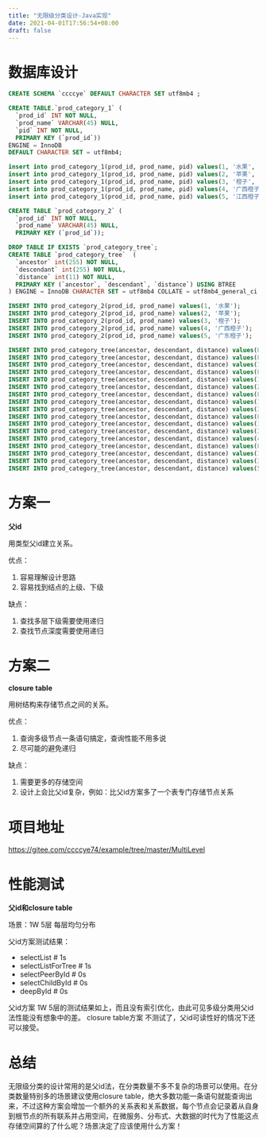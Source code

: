 ```yaml
---
title: "无限级分类设计-Java实现"
date: 2021-04-01T17:56:54+08:00
draft: false
---
```


# 数据库设计
```sql
CREATE SCHEMA `ccccye` DEFAULT CHARACTER SET utf8mb4 ;

CREATE TABLE.`prod_category_1` (
  `prod_id` INT NOT NULL,
  `prod_name` VARCHAR(45) NULL,
  `pid` INT NOT NULL,
  PRIMARY KEY (`prod_id`))
ENGINE = InnoDB
DEFAULT CHARACTER SET = utf8mb4;

insert into prod_category_1(prod_id, prod_name, pid) values(1, '水果', 0);
insert into prod_category_1(prod_id, prod_name, pid) values(2, '苹果', 1);
insert into prod_category_1(prod_id, prod_name, pid) values(3, '橙子', 1);
insert into prod_category_1(prod_id, prod_name, pid) values(4, '广西橙子', 3);
insert into prod_category_1(prod_id, prod_name, pid) values(5, '江西橙子', 3);

CREATE TABLE `prod_category_2` (
  `prod_id` INT NOT NULL,
  `prod_name` VARCHAR(45) NULL,
  PRIMARY KEY (`prod_id`));

DROP TABLE IF EXISTS `prod_category_tree`;
CREATE TABLE `prod_category_tree`  (
  `ancestor` int(255) NOT NULL,
  `descendant` int(255) NOT NULL,
  `distance` int(11) NOT NULL,
  PRIMARY KEY (`ancestor`, `descendant`, `distance`) USING BTREE
) ENGINE = InnoDB CHARACTER SET = utf8mb4 COLLATE = utf8mb4_general_ci ROW_FORMAT = Dynamic;

INSERT INTO prod_category_2(prod_id, prod_name) values(1, '水果');
INSERT INTO prod_category_2(prod_id, prod_name) values(2, '苹果');
INSERT INTO prod_category_2(prod_id, prod_name) values(3, '橙子');
INSERT INTO prod_category_2(prod_id, prod_name) values(4, '广西橙子');
INSERT INTO prod_category_2(prod_id, prod_name) values(5, '广东橙子');

INSERT INTO prod_category_tree(ancestor, descendant, distance) values(0, 0, 0);
INSERT INTO prod_category_tree(ancestor, descendant, distance) values(0, 1, 1);
INSERT INTO prod_category_tree(ancestor, descendant, distance) values(1, 1, 0);
INSERT INTO prod_category_tree(ancestor, descendant, distance) values(0, 2, 2);
INSERT INTO prod_category_tree(ancestor, descendant, distance) values(1, 2, 1);
INSERT INTO prod_category_tree(ancestor, descendant, distance) values(2, 2, 0);
INSERT INTO prod_category_tree(ancestor, descendant, distance) values(0, 3, 2);
INSERT INTO prod_category_tree(ancestor, descendant, distance) values(1, 3, 1);
INSERT INTO prod_category_tree(ancestor, descendant, distance) values(3, 3, 0);
INSERT INTO prod_category_tree(ancestor, descendant, distance) values(0, 4, 3);
INSERT INTO prod_category_tree(ancestor, descendant, distance) values(1, 4, 2);
INSERT INTO prod_category_tree(ancestor, descendant, distance) values(3, 4, 1);
INSERT INTO prod_category_tree(ancestor, descendant, distance) values(4, 4, 0);
INSERT INTO prod_category_tree(ancestor, descendant, distance) values(0, 5, 3);
INSERT INTO prod_category_tree(ancestor, descendant, distance) values(1, 5, 2);
INSERT INTO prod_category_tree(ancestor, descendant, distance) values(3, 5, 1);
INSERT INTO prod_category_tree(ancestor, descendant, distance) values(5, 5, 0);
```

# 方案一
**父id**

用类型父id建立关系。

优点：
1. 容易理解设计思路
2. 容易找到结点的上级、下级

缺点：
1. 查找多层下级需要使用递归
2. 查找节点深度需要使用递归



# 方案二
**closure table**

用树结构来存储节点之间的关系。

优点：
1. 查询多级节点一条语句搞定，查询性能不用多说
2. 尽可能的避免递归

缺点：
1. 需要更多的存储空间
2. 设计上会比父id复杂，例如：比父id方案多了一个表专门存储节点关系

# 项目地址
https://gitee.com/ccccye74/example/tree/master/MultiLevel

# 性能测试
**父id和closure table**

场景：1W 5层 每层均匀分布

父id方案测试结果：
- selectList # 1s
- selectListForTree # 1s
- selectPeerById # 0s
- selectChildById # 0s
- deepById # 0s

父id方案   1W 5层的测试结果如上，而且没有索引优化，由此可见多级分类用父id法性能没有想象中的差。
closure table方案  不测试了，父id可读性好的情况下还可以接受。

# 总结
无限级分类的设计常用的是父id法，在分类数量不多不复杂的场景可以使用。在分类数量特别多的场景建议使用closure table，绝大多数功能一条语句就能查询出来，不过这种方案会增加一个额外的关系表和关系数据，每个节点会记录着从自身到根节点的所有联系并占用空间，在微服务、分布式、大数据的时代为了性能这点存储空间算的了什么呢？场景决定了应该使用什么方案！

